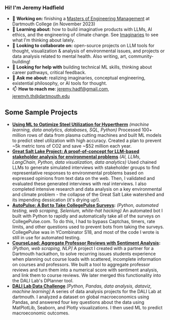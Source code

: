 ### Hi! I'm Jeremy Hadfield
- 🔭 **Working on:** finishing a [Masters of Engineering Management](https://engineering.dartmouth.edu/graduate/mem) at Dartmouth College (in November 2023)
- 🌱 **Learning about:** how to build imaginative products with LLMs, AI ethics, and the engineering of climate change. See [Imaginaries](https://imaginaries.substack.com/) to see what I'm thinking about lately.
- 👯 **Looking to collaborate on:** open-source projects on LLM tools for thought, visualization & analysis of environmental issues, and projects or data analysis related to mental health. Also writing, art, community-building!
- 🤔 **Looking for help with** building technical ML skills, thinking about career pathways, critical feedback. 
- 💬 **Ask me about:** realizing imaginaries, conceptual engineering, existential philosophy, or AI tools for thought. 
- 📫 **How to reach me**: jeremy.hadf@gmail.com, jeremyh.th@dartmouth.edu

## Some Sample Projects
- **[Using ML to Optimize Steel Utilization for Hypertherm](https://github.com/jerhadf/hyperthermDAPL)** _(machine learning, data analytics, databases, SQL, Python)_ Processed 100+ million rows of data from plasma cutting machines and built ML models to predict steel utilization with high accuracy. Created a plan to prevent ~5k metric tons of CO2 and save ~$52 million each year.
- **[Great Salt Lake Project: A proof-of-concept for LLM-based stakeholder analysis for environmental problems](https://github.com/jerhadf/GreatSaltLakeCrisisAnalysis)** _(AI, LLMs, LangChain, Python, data visualization, data analytics)_ Used chained LLMs to generate simulated interviews with stakeholder groups to find representative responses to environmental problems based on expressed opinions from text data on the web. Then, I validated and evaluated these generated interviews with real interviews. I also completed intensive research and data analysis on a key environmental and climate problem - the collapse of the Great Salt Lake watershed and its impending dessication (it's drying up!). 
- **[AutoPulse: A Bot to Take CollegePulse Surveys](https://github.com/jerhadf/pulse-survey-bot):** _(Python, automated testing, web scraping, Selenium, white-hat hacking)_ An automated bot I built with Python to rapidly and automatically take all of the surveys on CollegePulse.com. To do this, I had to bypass Captchas, timers, rate limits, and other questions used to prevent bots from taking the surveys. CollegePulse was in YCombinator S18, and most of the code I wrote is still in use for automated testing.
- **[CourseLoad: Aggregate Professor Reviews with Sentiment Analysis](https://github.com/jerhadf/courseLOAD):** _(Python, web scraping, NLP]_ A project I created with a partner for a Dartmouth hackathon, to solve recurring issues students experience when planning out course loads with scattered, incomplete information on courses and professors. We built a tool to aggregate professor reviews and turn them into a numerical score with sentiment analysis, and link them to course reviews. We later merged this functionality into the DALI Lab's DPlanner tool. 
- **[DALI Lab Data Challenge](https://github.com/jerhadf/data_challenge_22w)** _[Python, Pandas, data analysis, dataviz, machine learning]_ A series of data analysis projects for the DALI Lab at dartmouth. I analyzed a dataset on global macroeconomics using Pandas, and answered four key questions about the data using MatPlotLib, Seaborn, and Plotly visualizations. I then used ML to predict macroeconomic outcomes. 
